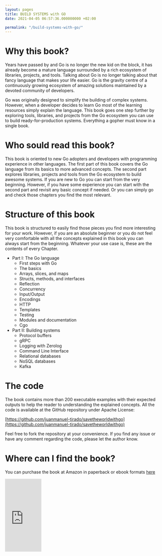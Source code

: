 ```yaml
---
layout: pages
title: BUILD SYSTEMS with GO
date: 2021-04-05 06:57:36.000000000 +02:00

permalink: "/build-systems-with-go/"
---
```



# Why this book?

Years have passed by and Go is no longer the new kid on the block, it has already become a mature language surrounded by a rich ecosystem of libraries, projects, and tools. Talking about Go is no longer talking about that fancy language that makes your life easier. Go is the gravity centre of a continuously growing ecosystem of amazing solutions maintained by a devoted community of developers.

Go was originally designed to simplify the building of complex systems. However, when a developer decides to learn Go most of the learning resources simply explain the language. This book goes one step further by exploring tools, libraries, and projects from the Go ecosystem you can use to build ready-for-production systems. Everything a gopher must know in a single book.

# Who sould read this book?

This book is oriented to new Go adopters and developers with programming experience in other languages. The first part of this book covers the Go language from its basics to more advanced concepts. The second part explores libraries, projects and tools from the Go ecosystem to build awesome systems. If you are new to Go you can start from the very beginning. However, if you have some experience you can start with the second part and revisit any basic concept if needed. Or you can simply go and check those chapters you find the most relevant.


# Structure of this book

This book is structured to easily find those pieces you find more interesting for your work. However, if you are an absolute beginner or you do not feel very comfortable with all the concepts explained in this book you can always start from the beginning. Whatever your use case is, these are the contents of every Chapter.

* Part I: The Go language
  * First steps with Go
  * The basics
  * Arrays, slices, and maps
  * Structs, methods, and interfaces
  * Reflection
  * Concurrency
  * Input/Output
  * Encodings
  * HTTP
  * Templates
  * Testing
  * Modules and documentation
  * Cgo
* Part II: Building systems
  * Protocol buffers
  * gRPC
  * Logging with Zerolog
  * Command Line Interface
  * Relational databases
  * NoSQL databases
  * Kafka

# The code

The book contains more than 200 executable examples with their expected outputs to help the reader to understanding the explained concepts. All the code is available at the GitHub repository under Apache License:

[https://github.com/juanmanuel-tirado/savetheworldwithgo](https://github.com/juanmanuel-tirado/savetheworldwithgo)


Feel free to fork the repository at your convenience. If you find any issue or have any comment regarding the code, please let the author know.

# Where can I find the  book?

You can purchase the book at Amazon in paperback or ebook formats [here](https://www.amazon.es/gp/product/B091FX4CZX/ref=as_li_tl?ie=UTF8&camp=3638&creative=24630&creativeASIN=B091FX4CZX&linkCode=as2&tag=jmtirado-21&linkId=7d407354023caee8f0a9a1f6198dc818)


<iframe style="width:120px;height:240px;" marginwidth="0" marginheight="0" scrolling="no" frameborder="0" src="https://rcm-eu.amazon-adsystem.com/e/cm?ref=tf_til&amp;t=jmtirado-21&amp;m=amazon&amp;o=30&amp;p=8&amp;l=as1&amp;IS1=1&amp;asins=B091FX4CZX&amp;linkId=fda2b54da829fe4e671fd33bd77bfac6&amp;bc1=FFFFFF&amp;lt1=_top&amp;fc1=333333&amp;lc1=0066C0&amp;bg1=FFFFFF&amp;f=ifr">
    </iframe>